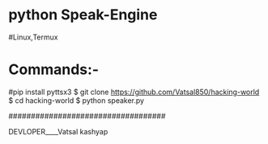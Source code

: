 # python Speak-Engine


#Linux,Termux




# Commands:-



#pip install pyttsx3
$ git clone https://github.com/Vatsal850/hacking-world
$ cd hacking-world
$ python speaker.py

###################################


DEVLOPER____Vatsal kashyap




